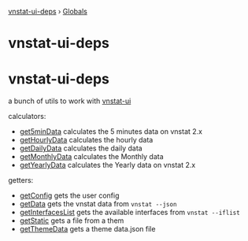 [vnstat-ui-deps](README.md) › [Globals](globals.md)

# vnstat-ui-deps

# vnstat-ui-deps

a bunch of utils to work with [vnstat-ui](https://github.com/AliBasicCoder/vnstat-ui)

calculators:

- [get5minData](https://github.com/AliBasicCoder/vnstat-ui-deps/blob/master/docs/modules/_calculators_getters_5min.md#get5MinData) calculates the 5 minutes data on vnstat 2.x
- [getHourlyData](https://github.com/AliBasicCoder/vnstat-ui-deps/blob/master/docs/modules/_calculators_getters_hourly.md#getHourlyData) calculates the hourly data
- [getDailyData](https://github.com/AliBasicCoder/vnstat-ui-deps/blob/master/docs/modules/_calculators_getters_daily.md#getDailyData) calculates the daily data
- [getMonthlyData](https://github.com/AliBasicCoder/vnstat-ui-deps/blob/master/docs/modules/_calculators_getters_monthly.md#getMonthlyData) calculates the Monthly data
- [getYearlyData](https://github.com/AliBasicCoder/vnstat-ui-deps/blob/master/docs/modules/_calculators_getters_yearly.md#getYearlyData) calculates the Yearly data on vnstat 2.x

getters:

- [getConfig](https://github.com/AliBasicCoder/vnstat-ui-deps/blob/master/docs/modules/_fetchers_.md#getconfig) gets the user config
- [getData](https://github.com/AliBasicCoder/vnstat-ui-deps/blob/master/docs/modules/_fetchers_.md#getdata) gets the vnstat data from `vnstat --json`
- [getInterfacesList](https://github.com/AliBasicCoder/vnstat-ui-deps/blob/master/docs/modules/_fetchers_.md#getinterfaceslist) gets the available interfaces from `vnstat --iflist`
- [getStatic](https://github.com/AliBasicCoder/vnstat-ui-deps/blob/master/docs/modules/_fetchers_.md#getstatic) gets a file from a them
- [getThemeData](https://github.com/AliBasicCoder/vnstat-ui-deps/blob/master/docs/modules/_fetchers_.md#getthemedata) gets a theme data.json file
